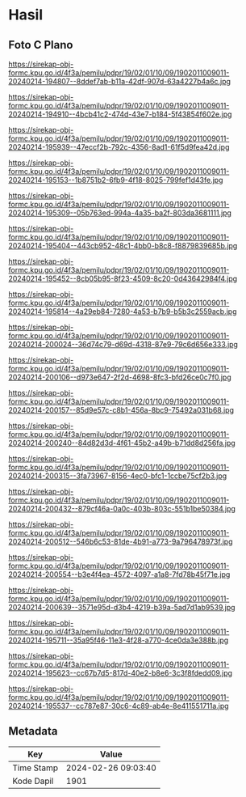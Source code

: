 # Hasil

## Foto C Plano

https://sirekap-obj-formc.kpu.go.id/4f3a/pemilu/pdpr/19/02/01/10/09/1902011009011-20240214-194807--8ddef7ab-b11a-42df-907d-63a4227b4a6c.jpg

https://sirekap-obj-formc.kpu.go.id/4f3a/pemilu/pdpr/19/02/01/10/09/1902011009011-20240214-194910--4bcb41c2-474d-43e7-b184-5f43854f602e.jpg

https://sirekap-obj-formc.kpu.go.id/4f3a/pemilu/pdpr/19/02/01/10/09/1902011009011-20240214-195939--47eccf2b-792c-4356-8ad1-61f5d9fea42d.jpg

https://sirekap-obj-formc.kpu.go.id/4f3a/pemilu/pdpr/19/02/01/10/09/1902011009011-20240214-195153--1b8751b2-6fb9-4f18-8025-799fef1d43fe.jpg

https://sirekap-obj-formc.kpu.go.id/4f3a/pemilu/pdpr/19/02/01/10/09/1902011009011-20240214-195309--05b763ed-994a-4a35-ba2f-803da3681111.jpg

https://sirekap-obj-formc.kpu.go.id/4f3a/pemilu/pdpr/19/02/01/10/09/1902011009011-20240214-195404--443cb952-48c1-4bb0-b8c8-f8879839685b.jpg

https://sirekap-obj-formc.kpu.go.id/4f3a/pemilu/pdpr/19/02/01/10/09/1902011009011-20240214-195452--8cb05b95-8f23-4509-8c20-0d43642984f4.jpg

https://sirekap-obj-formc.kpu.go.id/4f3a/pemilu/pdpr/19/02/01/10/09/1902011009011-20240214-195814--4a29eb84-7280-4a53-b7b9-b5b3c2559acb.jpg

https://sirekap-obj-formc.kpu.go.id/4f3a/pemilu/pdpr/19/02/01/10/09/1902011009011-20240214-200024--36d74c79-d69d-4318-87e9-79c6d656e333.jpg

https://sirekap-obj-formc.kpu.go.id/4f3a/pemilu/pdpr/19/02/01/10/09/1902011009011-20240214-200106--d973e647-2f2d-4698-8fc3-bfd26ce0c7f0.jpg

https://sirekap-obj-formc.kpu.go.id/4f3a/pemilu/pdpr/19/02/01/10/09/1902011009011-20240214-200157--85d9e57c-c8b1-456a-8bc9-75492a031b68.jpg

https://sirekap-obj-formc.kpu.go.id/4f3a/pemilu/pdpr/19/02/01/10/09/1902011009011-20240214-200240--84d82d3d-4f61-45b2-a49b-b71dd8d256fa.jpg

https://sirekap-obj-formc.kpu.go.id/4f3a/pemilu/pdpr/19/02/01/10/09/1902011009011-20240214-200315--3fa73967-8156-4ec0-bfc1-1ccbe75cf2b3.jpg

https://sirekap-obj-formc.kpu.go.id/4f3a/pemilu/pdpr/19/02/01/10/09/1902011009011-20240214-200432--879cf46a-0a0c-403b-803c-551b1be50384.jpg

https://sirekap-obj-formc.kpu.go.id/4f3a/pemilu/pdpr/19/02/01/10/09/1902011009011-20240214-200512--546b6c53-81de-4b91-a773-9a796478973f.jpg

https://sirekap-obj-formc.kpu.go.id/4f3a/pemilu/pdpr/19/02/01/10/09/1902011009011-20240214-200554--b3e4f4ea-4572-4097-a1a8-7fd78b45f71e.jpg

https://sirekap-obj-formc.kpu.go.id/4f3a/pemilu/pdpr/19/02/01/10/09/1902011009011-20240214-200639--3571e95d-d3b4-4219-b39a-5ad7d1ab9539.jpg

https://sirekap-obj-formc.kpu.go.id/4f3a/pemilu/pdpr/19/02/01/10/09/1902011009011-20240214-195711--35a95f46-11e3-4f28-a770-4ce0da3e388b.jpg

https://sirekap-obj-formc.kpu.go.id/4f3a/pemilu/pdpr/19/02/01/10/09/1902011009011-20240214-195623--cc67b7d5-817d-40e2-b8e6-3c3f8fdedd09.jpg

https://sirekap-obj-formc.kpu.go.id/4f3a/pemilu/pdpr/19/02/01/10/09/1902011009011-20240214-195537--cc787e87-30c6-4c89-ab4e-8e411551711a.jpg


## Metadata

| Key        | Value               |
| ---------- | ------------------- |
| Time Stamp | 2024-02-26 09:03:40 |
| Kode Dapil | 1901                |



